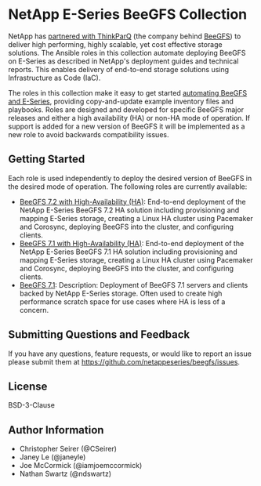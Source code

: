 NetApp E-Series BeeGFS Collection
=================================
NetApp has [partnered with ThinkParQ](https://blog.netapp.com/solution-support-for-beegfs-and-e-series/) (the company behind [BeeGFS](https://blog.netapp.com/beegfs-for-beginners/)) to deliver high performing, highly scalable, yet cost effective storage solutions. The Ansible roles in this collection automate deploying BeeGFS on E-Series as described in NetApp's deployment guides and technical reports. This enables delivery of end-to-end storage solutions using Infrastructure as Code (IaC). 

The roles in this collection make it easy to get started [automating BeeGFS and E-Series](https://blog.netapp.com/deploying-beegfs-eseries), providing copy-and-update example inventory files and playbooks. Roles are designed and developed for specific BeeGFS major releases and either a high availability (HA) or non-HA mode of operation. If support is added for a new version of BeeGFS it will be implemented as a new role to avoid backwards compatibility issues.

Getting Started
---------------
Each role is used independently to deploy the desired version of BeeGFS in the desired mode of operation. The following roles are currently available:

* [BeeGFS 7.2 with High-Availability (HA)](https://github.com/netappeseries/beegfs/blob/master/roles/beegfs_ha_7_2/README.md): End-to-end deployment of the NetApp E-Series BeeGFS 7.2 HA solution including provisioning and mapping E-Series storage, creating a Linux HA cluster using Pacemaker and Corosync, deploying BeeGFS into the cluster, and configuring clients.
* [BeeGFS 7.1 with High-Availability (HA)](https://github.com/netappeseries/beegfs/blob/master/roles/beegfs_ha_7_1/README.md): End-to-end deployment of the NetApp E-Series BeeGFS 7.1 HA solution including provisioning and mapping E-Series storage, creating a Linux HA cluster using Pacemaker and Corosync, deploying BeeGFS into the cluster, and configuring clients.
* [BeeGFS 7.1](https://github.com/netappeseries/beegfs/blob/master/roles/nar_santricity_beegfs_7_1/README.md): Description: Deployment of BeeGFS 7.1 servers and clients backed by NetApp E-Series storage. Often used to create high performance scratch space for use cases where HA is less of a concern.

Submitting Questions and Feedback
---------------------------------
If you have any questions, feature requests, or would like to report an issue please submit them at https://github.com/netappeseries/beegfs/issues.

License
-------
BSD-3-Clause

Author Information
------------------
- Christopher Seirer (@CSeirer)
- Janey Le (@janeyle)
- Joe McCormick (@iamjoemccormick)
- Nathan Swartz (@ndswartz)

